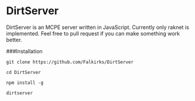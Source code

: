 DirtServer
===========
DirtServer is an MCPE server written in JavaScript. Currently only raknet is implemented. Feel free to pull request if you can make something work better.

###Installation
```
git clone https://github.com/Falkirks/DirtServer
```

```
cd DirtServer
```

```
npm install -g
```

```
dirtserver
```